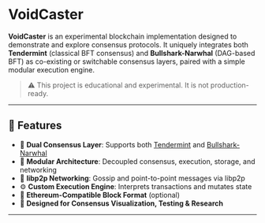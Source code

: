 # VoidCaster

**VoidCaster** is an experimental blockchain implementation designed to demonstrate and explore consensus protocols. It uniquely integrates both **Tendermint** (classical BFT consensus) and **Bullshark-Narwhal** (DAG-based BFT) as co-existing or switchable consensus layers, paired with a simple modular execution engine.

> ⚠️ This project is educational and experimental. It is not production-ready.

---

## 🚀 Features

- 🧠 **Dual Consensus Layer**: Supports both [Tendermint](https://tendermint.com/) and [Bullshark-Narwhal](https://arxiv.org/abs/2302.12256)
- 🧩 **Modular Architecture**: Decoupled consensus, execution, storage, and networking
- 🔐 **libp2p Networking**: Gossip and point-to-point messages via libp2p
- ⚙️ **Custom Execution Engine**: Interprets transactions and mutates state
- 📄 **Ethereum-Compatible Block Format** (optional)
- 🧪 **Designed for Consensus Visualization, Testing & Research**

---
